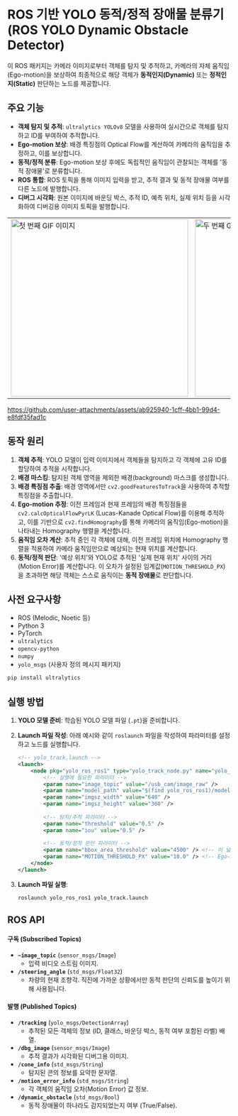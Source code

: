 # ROS 기반 YOLO 동적/정적 장애물 분류기 (ROS YOLO Dynamic Obstacle Detector)

이 ROS 패키지는 카메라 이미지로부터 객체를 탐지 및 추적하고, 카메라의 자체 움직임(Ego-motion)을 보상하여 최종적으로 해당 객체가 **동적인지(Dynamic)** 또는 **정적인지(Static)** 판단하는 노드를 제공합니다.

## 주요 기능

- **객체 탐지 및 추적**: `ultralytics YOLOv8` 모델을 사용하여 실시간으로 객체를 탐지하고 ID를 부여하여 추적합니다.
- **Ego-motion 보상**: 배경 특징점의 Optical Flow를 계산하여 카메라의 움직임을 추정하고, 이를 보상합니다.
- **동적/정적 분류**: Ego-motion 보상 후에도 독립적인 움직임이 관찰되는 객체를 '동적 장애물'로 분류합니다.
- **ROS 통합**: ROS 토픽을 통해 이미지 입력을 받고, 추적 결과 및 동적 장애물 여부를 다른 노드에 발행합니다.
- **디버그 시각화**: 원본 이미지에 바운딩 박스, 추적 ID, 예측 위치, 실제 위치 등을 시각화하여 디버깅용 이미지 토픽을 발행합니다.

<table>
  <tr>
    <td>
      <img src="https://github.com/user-attachments/assets/9bc3dc98-7413-4857-b79e-daa897ee7961" alt="첫 번째 GIF 이미지" width="400">
    </td>
    <td>
      <img src="https://github.com/user-attachments/assets/42dbf97e-30ff-42be-848a-0169ce6139c1" alt="두 번째 GIF 이미지" width="400">
    </td>
  </tr>
</table>

https://github.com/user-attachments/assets/ab925940-1cff-4bb1-99d4-e8fdf35fad1c

## 동작 원리

1.  **객체 추적**: YOLO 모델이 입력 이미지에서 객체들을 탐지하고 각 객체에 고유 ID를 할당하여 추적을 시작합니다.
2.  **배경 마스킹**: 탐지된 객체 영역을 제외한 배경(background) 마스크를 생성합니다.
3.  **배경 특징점 추출**: 배경 영역에서만 `cv2.goodFeaturesToTrack`을 사용하여 추적할 특징점을 추출합니다.
4.  **Ego-motion 추정**: 이전 프레임과 현재 프레임의 배경 특징점들을 `cv2.calcOpticalFlowPyrLK` (Lucas-Kanade Optical Flow)를 이용해 추적하고, 이를 기반으로 `cv2.findHomography`를 통해 카메라의 움직임(Ego-motion)을 나타내는 Homography 행렬을 계산합니다.
5.  **움직임 오차 계산**: 추적 중인 각 객체에 대해, 이전 프레임 위치에 Homography 행렬을 적용하여 카메라 움직임만으로 예상되는 현재 위치를 계산합니다.
6.  **동적/정적 판단**: '예상 위치'와 YOLO로 추적된 '실제 현재 위치' 사이의 거리(Motion Error)를 계산합니다. 이 오차가 설정된 임계값(`MOTION_THRESHOLD_PX`)을 초과하면 해당 객체는 스스로 움직이는 **동적 장애물**로 판단합니다.

## 사전 요구사항

- ROS (Melodic, Noetic 등)
- Python 3
- PyTorch
- `ultralytics`
- `opencv-python`
- `numpy`
- `yolo_msgs` (사용자 정의 메시지 패키지)

```bash
pip install ultralytics
```

## 실행 방법

1.  **YOLO 모델 준비**: 학습된 YOLO 모델 파일 (`.pt`)을 준비합니다.
2.  **Launch 파일 작성**: 아래 예시와 같이 `roslaunch` 파일을 작성하여 파라미터를 설정하고 노드를 실행합니다.

    ```xml
    <!-- yolo_track.launch -->
    <launch>
        <node pkg="yolo_ros_ros1" type="yolo_track_node.py" name="yolo_track_node" output="screen">
            <!-- 실행에 필요한 파라미터 -->
            <param name="image_topic" value="/usb_cam/image_raw" />
            <param name="model_path" value="$(find yolo_ros_ros1)/models/best.pt" />
            <param name="imgsz_width" value="640" />
            <param name="imgsz_height" value="360" />
            
            <!-- 탐지/추적 파라미터 -->
            <param name="threshold" value="0.5" />
            <param name="iou" value="0.5" />
            
            <!-- 동적/정적 판단 파라미터 -->
            <param name="bbox_area_threshold" value="4500" /> <!-- 이 넓이 이상인 객체만 동적 판단 수행 -->
            <param name="MOTION_THRESHOLD_PX" value="10.0" /> <!-- Ego-motion 보상 후 이 픽셀 이상 움직이면 동적으로 판단 -->
        </node>
    </launch>
    ```

3.  **Launch 파일 실행**:
    ```bash
    roslaunch yolo_ros_ros1 yolo_track.launch
    ```

## ROS API

#### 구독 (Subscribed Topics)

-   **`~image_topic`** (`sensor_msgs/Image`)
    -   입력 비디오 스트림 이미지.
-   **`/steering_angle`** (`std_msgs/Float32`)
    -   차량의 현재 조향각. 직진에 가까운 상황에서만 동적 판단의 신뢰도를 높이기 위해 사용됩니다.

#### 발행 (Published Topics)

-   **`/tracking`** (`yolo_msgs/DetectionArray`)
    -   추적된 모든 객체의 정보 (ID, 클래스, 바운딩 박스, 동적 여부 포함된 라벨) 배열.
-   **`/dbg_image`** (`sensor_msgs/Image`)
    -   추적 결과가 시각화된 디버그용 이미지.
-   **`/cone_info`** (`std_msgs/String`)
    -   탐지된 콘의 정보를 요약한 문자열.
-   **`/motion_error_info`** (`std_msgs/String`)
    -   각 객체의 움직임 오차(Motion Error) 값 정보.
-   **`/dynamic_obstacle`** (`std_msgs/Bool`)
    -   동적 장애물이 하나라도 감지되었는지 여부 (True/False).
